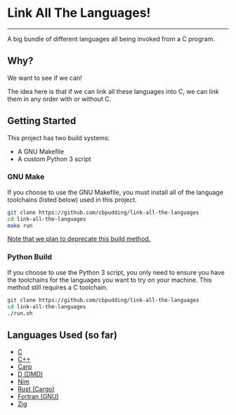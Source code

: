 # Link All The Languages!
-------------------------

A big bundle of different languages all being invoked from a C program.

## Why?

We want to see if we can!

The idea here is that if we can link all these languages into C,
we can link them in any order with or without C.

## Getting Started
This project has two build systems:
 - A GNU Makefile
 - A custom Python 3 script

### GNU Make
If you choose to use the GNU Makefile, you must install all of the language toolchains (listed below)
used in this project.
```sh
git clone https://github.com/cbpudding/link-all-the-languages
cd link-all-the-languages
make run
```
[Note that we plan to deprecate this build method.](https://github.com/cbpudding/link-all-the-languages/issues/13)


### Python Build
If you choose to use the Python 3 script, you only need to ensure you have the toolchains for the
languages you want to try on your machine. This method still requires a C toolchain.
```sh
git clone https://github.com/cbpudding/link-all-the-languages
cd link-all-the-languages
./run.sh
```

## Languages Used (so far)
 - [C](https://en.wikipedia.org/wiki/C_(programming_language))
 - [C++](https://isocpp.org/)
 - [Carp](https://github.com/carp-lang/Carp)
 - [D (DMD)](https://dlang.org/)
 - [Nim](https://nim-lang.org/)
 - [Rust (Cargo)](https://www.rust-lang.org/)
 - [Fortran (GNU)](https://gcc.gnu.org/fortran/)
 - [Zig](https://ziglang.org/)
